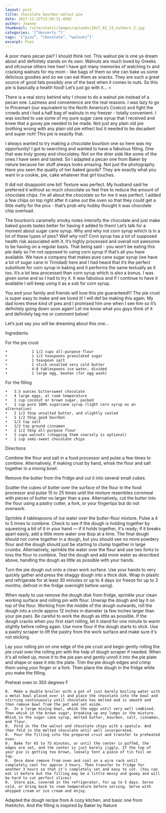 ```yaml
---
layout: post
title: Chocolate bourbon walnut pie
date: 2017-12-22T13:59:31.450Z
author: Joanne
thumbnail: /site/static/images/uploads/2017_02_13_nutbars_2.jpg
categories: '[“desserts “]'
tags: '[“pies”, “chocolate”, “walnuts”]'
excerpt: Pies
---
```

A poor mans pecan pie? I should think not. This walnut pie is one ya dream about and definitely stands on its own.  Walnuts are much loved by Greeks and ofcourse others hee hee!  I have got many memories of watching tv and cracking walnuts for my mom - like bags of them so she can bake us some delicious goodies and so we can eat them as snacks.  They are such a great source of good fats possibly one of the best when it comes to nuts.  So this pie is basically a health food! Let’s just go with it...
<

There is a real story behind why I chose to do a walnut pie instead of a pecan one.  Laziness and convenience are the real reasons.  I was lazy to go to Pricemart (our equivalent to the North America’s Costco) and fight the crowds and i had a half bag of walnuts in my freezer - totally convenient. I was excited to use some of my pure sugar cane syrup that I received and knew that a gooey pie needed to be made.  Not just any plain old pie (nothing wrong with any plain old pie either) but it needed to be decadent and super rich! This pie is exactly that.  

I always wanted to try making a chocolate bourbon one so here was my opportunity! I got to searching and wanted to have a fabulous filling. One that was truly gooey and chocolatey. Not on the drier side like some of the ones I have seen and tasted. So I adapted a pecan one from Baker by nature because her stuff always looks amazing. Not just the photography.  Have you seen the quality of her baked goods? They are exactly what you want in a cookie, pie, cake whatever that girl touches. 

It did not disappoint one bit! Texture was perfect. My husband said he preferred it without so much chocolate so feel free to reduce the amount of chocolate chips. I’m all about the chocolate so for me it was perfect. I added a few chips on top right after it came out the oven so that they could get a little melty for the pics - that’s prob why hubby thought it was chocolate chip overload. 

The bourbon’s caramelly smoky notes intensify the chocolate and just make baked goods tastes better for having it added to them! Let’s talk for a moment about sugar cane syrup.  Why and why not corn syrup wihich is in a lot of these types of pies? Well why not? Corn syrup has a lot of supposed health risk associated with it. It’s highly processed and overall not awesome to be having on a regular basis.  That being said - you won’t be eating this pie daily so I’m not opposed to using corn syrup if that’s all you have available. We have a company that makes pure cane sugar syrup (we have a lot of sugar cane in Trinidad) here and I had heard that it’s the perfect substitute for corn syrup in baking and it performs the same textually as it too.  It’s a lot less processed than corn syrup which is also a bonus. I was given some and so I had to try it. It was fabulous and if I continue to have it available I will keep using it as a sub for corn syrup.  

You and your family and friends will love this pie guaranteed!!! The pie crust is super easy to make and we loved it! I will def be making this again.  My dad loves these kind of pies and I promised him one when I see him so it’s definitely going down soon again! Let me know what you guys think of it and definitely tag me
or comment below! 

Let’s just say you will be dreaming about this one... 

Ingredients 

For the pie crust 

	•			1 1/2 cups all-purpose flour
	•			1 1/2 teaspoons granulated sugar
	•			1 teaspoon salt
	•			1 stick unsalted very cold butter 
	•			4-8 tablespoons ice water, divided
	•			1 large egg, beaten (for egg wash)


For the filling 

	•	3.5 ounces bittersweet chocolate
	•	4 large eggs, at room temperature
	•	1 cup coconut or brown sugar, packed
	•	1 cup pure 100% sugarcane syrup (light corn syrup as an alternative) 
	•	2 1/2 tbsp unsalted butter, and slightly cooled
	•	1 1/2 tbsp good bourbon 
	•	1/2 tsp salt
	•	1/2 tsp ground cinnamon
	•	2 1/2 tbsp all-purpose flour
	•	2 cups walnuts (chopping them coarsely is optional) 
	•	1 cup semi-sweet chocolate chips

Directions 

Combine the flour and salt in a food processor and pulse a few times to combine. Alternatively, if making crust by hand, whisk the flour and salt together in a mixing bowl.

Remove the butter from the fridge and cut it into several small cubes.

Scatter the cubes of butter over the surface of the flour in the food processor and pulse 15 to 25 times until the mixture resembles cornmeal with pieces of butter no larger than a pea. Alternatively, cut the butter into the flour using a pastry cutter, a fork, or your fingertips but do not overwork.

Sprinkle 4 tablespoons of ice water over the butter-flour mixture. Pulse a 4 to 5 times to combine. Check to see if the dough is holding together by squeezing a bit of it in your hand — if it holds together, it's ready; if it breaks apart easily, add a little more water one tbsp at a time. The final dough should not come together in a dough, but you should see no more powdery flour and the dough should just be starting to clump together in large crumbs.
Alternatively, sprinkle the water over the flour and use two forks to toss the flour to combine. Test the dough and add more water as described above, handling the dough as little as possible with your hands.

Turn the pie dough out onto a clean work surface. Use your hands to very quickly gather and press the shaggy dough into a thick disk. Wrap in plastic and refrigerate for at least 30 minutes or up to 4 days (or freeze for up to 3 months; defrost in the fridge overnight before using).

When ready to use remove the dough disk from fridge, sprinkle your clean working surface and rolling pin with flour. Unwrap the dough and lay it on top of the flour. Working from the middle of the dough outwards, roll the dough into a circle approx 12 inches in diameter (a few inches larger than your pie pan). Be careful to work the dough as little as possible. If the dough cracks when you first start rolling, let it stand for one minute to warm slightly before rolling again. Use more flour if the dough starts to stick. Use a pastry scraper to lift the pastry from the work surface and make sure it's not sticking.

Lay your rolling pin on one edge of the pie crust and begin gently rolling the pie crust over the rolling pin with the help of dough scraper if needed. When it's all rolled up, move it to the pie pan and gently unroll it into the pie plate and shape or ease it into the plate. Trim the pie dough edges and crimp them using your finger or a fork.  Then place the dough in the fridge while you make the filling.  

Preheat oven to 350 degrees F

	0.	Make a double broiler with a pot of just barely boiling water with a metal bowl placed over it and place the chocolate into the bowl and stirring continuously until chocolate has melted and is smooth and then remove bowl from the pot and set aside.
	0.	In a large mixing bowl, whisk the eggs until very well combined. Then whisk in the brown sugar, breaking up any lumps in the mixture. Whisk in the sugar cane syrup, melted butter, bourbon, salt, cinnamon, and flour.
	0.	Fold in the the walnut and chocolate chips with a spatula. And then fold in the melted chocolate until well incorporated. 
	0.	Pour the filling into the prepared crust and transfer to preheated oven. 
	0.	Bake for 65 to 75 minutes, or until the center is puffed, the edges are set, and the center is just barely jiggly. If the top of your pie is getting too brown, loosely tent a piece of tin foil on top. 
	0.	Once done remove from oven and cool on a wire rack until completely cool for approx 3 hours. Then transfer to fridge for another 3 hours so that it’s completely set and easy to cut. (You can eat it before but the filling may be a little messy and gooey and will be hard to cut perfect slices) 
	0.	Store pie, covered in the refrigerator, for up to 5 days. Serve cold, or bring back to room temperature before serving. Serve with whipped cream or ice cream and enjoy. 

Adapted the dough recipe from A cozy kitchen, and basic one from thekitchn. And the filling is inspired by Baker by Nature 
